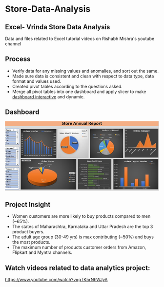 

# Store-Data-Analysis

## Excel- Vrinda Store Data Analysis 
Data and files related to Excel tutorial videos on Rishabh Mishra's youtube channel 

## **Process**

- Verify data for any missing values and anomalies, and sort out the same.
- Made sure data is consistent and clean with respect to data type, data format and values used.
- Created pivot tables according to the questions asked.
- Merge all pivot tables into one dashboard and apply slicer to make <a href="https://github.com/LinguaByte1111/Store-Data-Analysis/blob/main/Vrinda%20Store%20Annual%20Report.jpg">dashboard interactive</a> and dynamic.

## **Dashboard**

![Alt text of the image](https://github.com/LinguaByte1111/Store-Data-Analysis/blob/main/Vrinda%20Store%20Annual%20Report.jpg)

## **Project Insight**

- Women customers are more likely to buy products compared to men (~65%).
- The states of Maharashtra, Karnataka and Uttar Pradesh are the top 3 product buyers.
- The adult age group (30-49 yrs) is max contributing (~50%) and buys the most products.
- The maximum number of products customer orders from Amazon, Flipkart and Myntra channels.

## Watch videos related to data analytics project: 
https://www.youtube.com/watch?v=gTK5rNhWJyA 
